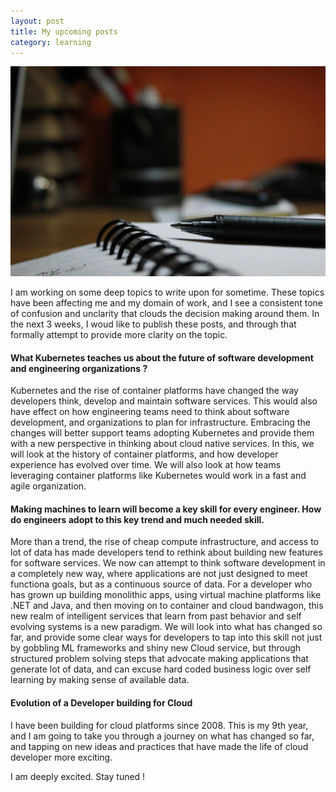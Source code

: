 ```yaml
---
layout: post
title: My upcoming posts
category: learning
---
```


![placeholder](https://raw.githubusercontent.com/vivekjuneja/vivekjuneja.github.io/master/images/writing.jpg
 "A Log Dashboard")

 I am working on some deep topics to write upon for sometime. These topics have been affecting me and my domain of work, and I see a consistent tone of confusion and unclarity that clouds the decision making around them. In the next 3 weeks, I woud like to publish these posts, and through that formally attempt to provide more clarity on the topic. 

#### What Kubernetes teaches us about the future of software development and engineering organizations ?

Kubernetes and the rise of container platforms have changed the way developers think, develop and maintain software services. This would also have effect on how engineering teams need to think about software development, and organizations to plan for infrastructure. Embracing the changes will better support teams adopting Kubernetes and provide them with a new perspective in thinking about cloud native services. In this, we will look at the history of container platforms, and how developer experience has evolved over time. We will also look at how teams leveraging container platforms like Kubernetes would work in a fast and agile organization. 

#### Making machines to learn will become a key skill for every engineer. How do engineers adopt to this key trend and much needed skill.

More than a trend, the rise of cheap compute infrastructure, and access to lot of data has made developers tend to rethink about building new features for software services. We now can attempt to think software development in a completely new way, where applications are not just designed to meet functiona goals, but as a continuous source of data. For a developer who has grown up building monolithic apps, using virtual machine platforms like .NET and Java, and then moving on to container and cloud bandwagon, this new realm of intelligent services that learn from past behavior and self evolving systems is a new paradigm. We will look into what has changed so far, and provide some clear ways for developers to tap into this skill not just by gobbling ML frameworks and shiny new Cloud service, but through structured problem solving steps that advocate making applications that generate lot of data, and can excuse hard coded business logic over self learning by making sense of available data. 

#### Evolution of a Developer building for Cloud

I have been building for cloud platforms since 2008. This is my 9th year, and I am going to take you through a journey on what has changed so far, and tapping on new ideas and practices that have made the life of cloud developer more exciting. 


I am deeply excited. Stay tuned !
